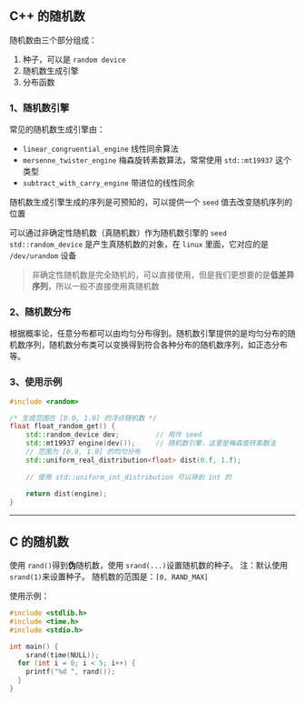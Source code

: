 ## C++ 的随机数
随机数由三个部分组成：

1. 种子，可以是 `random device`
2. 随机数生成引擎
3. 分布函数

### 1、随机数引擎
常见的随机数生成引擎由：

- `linear_congruential_engine` 线性同余算法
- `mersenne_twister_engine` 梅森旋转素数算法，常常使用 `std::mt19937` 这个类型
- `subtract_with_carry_engine` 带进位的线性同余

随机数生成引擎生成的序列是可预知的，可以提供一个 `seed` 值去改变随机序列的位置

可以通过非确定性随机数（真随机数）作为随机数引擎的 `seed`
`std::random_device` 是产生真随机数的对象，在 `linux` 里面，它对应的是 `/dev/urandom` 设备

> 非确定性随机数是完全随机的，可以直接使用，但是我们更想要的是**低差异序列**，所以一般不直接使用真随机数


### 2、随机数分布
根据概率论，任意分布都可以由均匀分布得到。随机数引擎提供的是均匀分布的随机数序列，随机数分布类可以变换得到符合各种分布的随机数序列，如正态分布等。

### 3、使用示例

```cpp
#include <random>

/* 生成范围在 [0.0, 1.0] 的浮点随机数 */
float float_random_get() {
	std::random_device dev;			// 用作 seed
    std::mt19937 engine(dev());		// 随机数引擎，这里是梅森旋转素数法
    // 范围为 [0.0, 1.0] 的均匀分布
    std::uniform_real_distribution<float> dist(0.f, 1.f);
    
    // 使用 std::uniform_int_distribution 可以得到 int 的
    
    return dist(engine);
}
```

---

## C 的随机数
使用 `rand()`得到**伪**随机数，使用 `srand(...)`设置随机数的种子。
注：默认使用 `srand(1)`来设置种子。
随机数的范围是：`[0, RAND_MAX]`

使用示例：
```cpp
#include <stdlib.h>
#include <time.h>
#include <stdio.h>

int main() {
	srand(time(NULL));
  for (int i = 0; i < 5; i++) {
  	printf("%d ", rand());
  }
}
```
